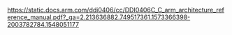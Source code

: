https://static.docs.arm.com/ddi0406/cc/DDI0406C_C_arm_architecture_reference_manual.pdf?_ga=2.213636882.749517361.1573366398-2003782784.1548051177
